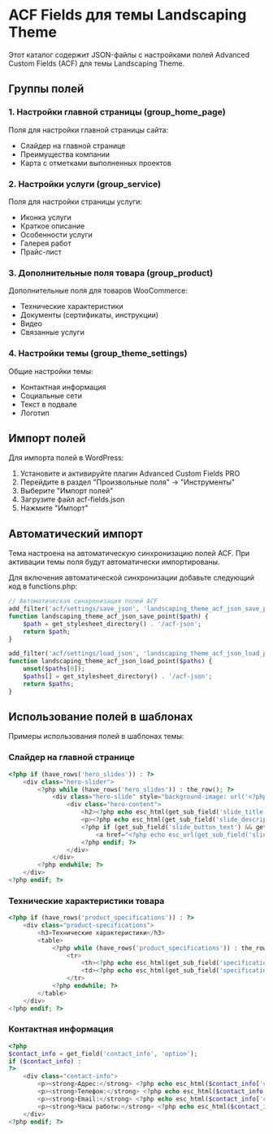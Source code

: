 # ACF Fields для темы Landscaping Theme

Этот каталог содержит JSON-файлы с настройками полей Advanced Custom Fields (ACF) для темы Landscaping Theme.

## Группы полей

### 1. Настройки главной страницы (group_home_page)

Поля для настройки главной страницы сайта:
- Слайдер на главной странице
- Преимущества компании
- Карта с отметками выполненных проектов

### 2. Настройки услуги (group_service)

Поля для настройки страницы услуги:
- Иконка услуги
- Краткое описание
- Особенности услуги
- Галерея работ
- Прайс-лист

### 3. Дополнительные поля товара (group_product)

Дополнительные поля для товаров WooCommerce:
- Технические характеристики
- Документы (сертификаты, инструкции)
- Видео
- Связанные услуги

### 4. Настройки темы (group_theme_settings)

Общие настройки темы:
- Контактная информация
- Социальные сети
- Текст в подвале
- Логотип

## Импорт полей

Для импорта полей в WordPress:

1. Установите и активируйте плагин Advanced Custom Fields PRO
2. Перейдите в раздел "Произвольные поля" -> "Инструменты"
3. Выберите "Импорт полей"
4. Загрузите файл acf-fields.json
5. Нажмите "Импорт"

## Автоматический импорт

Тема настроена на автоматическую синхронизацию полей ACF. При активации темы поля будут автоматически импортированы.

Для включения автоматической синхронизации добавьте следующий код в functions.php:

```php
// Автоматическая синхронизация полей ACF
add_filter('acf/settings/save_json', 'landscaping_theme_acf_json_save_point');
function landscaping_theme_acf_json_save_point($path) {
    $path = get_stylesheet_directory() . '/acf-json';
    return $path;
}

add_filter('acf/settings/load_json', 'landscaping_theme_acf_json_load_point');
function landscaping_theme_acf_json_load_point($paths) {
    unset($paths[0]);
    $paths[] = get_stylesheet_directory() . '/acf-json';
    return $paths;
}
```

## Использование полей в шаблонах

Примеры использования полей в шаблонах темы:

### Слайдер на главной странице

```php
<?php if (have_rows('hero_slides')) : ?>
    <div class="hero-slider">
        <?php while (have_rows('hero_slides')) : the_row(); ?>
            <div class="hero-slide" style="background-image: url('<?php echo esc_url(get_sub_field('slide_image')); ?>');">
                <div class="hero-content">
                    <h2><?php echo esc_html(get_sub_field('slide_title')); ?></h2>
                    <p><?php echo esc_html(get_sub_field('slide_description')); ?></p>
                    <?php if (get_sub_field('slide_button_text') && get_sub_field('slide_button_url')) : ?>
                        <a href="<?php echo esc_url(get_sub_field('slide_button_url')); ?>" class="btn"><?php echo esc_html(get_sub_field('slide_button_text')); ?></a>
                    <?php endif; ?>
                </div>
            </div>
        <?php endwhile; ?>
    </div>
<?php endif; ?>
```

### Технические характеристики товара

```php
<?php if (have_rows('product_specifications')) : ?>
    <div class="product-specifications">
        <h3>Технические характеристики</h3>
        <table>
            <?php while (have_rows('product_specifications')) : the_row(); ?>
                <tr>
                    <th><?php echo esc_html(get_sub_field('specification_name')); ?></th>
                    <td><?php echo esc_html(get_sub_field('specification_value')); ?></td>
                </tr>
            <?php endwhile; ?>
        </table>
    </div>
<?php endif; ?>
```

### Контактная информация

```php
<?php
$contact_info = get_field('contact_info', 'option');
if ($contact_info) :
?>
    <div class="contact-info">
        <p><strong>Адрес:</strong> <?php echo esc_html($contact_info['company_address']); ?></p>
        <p><strong>Телефон:</strong> <?php echo esc_html($contact_info['company_phone']); ?></p>
        <p><strong>Email:</strong> <?php echo esc_html($contact_info['company_email']); ?></p>
        <p><strong>Часы работы:</strong> <?php echo esc_html($contact_info['company_working_hours']); ?></p>
    </div>
<?php endif; ?>